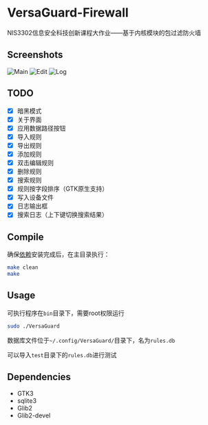 # VersaGuard-Firewall
NIS3302信息安全科技创新课程大作业——基于内核模块的包过滤防火墙

## Screenshots
![Main](https://s2.loli.net/2023/07/12/UmLSk7xaMVrP4HG.png)
![Edit](https://s2.loli.net/2023/07/12/6jiEaI4etYsxFWS.png)
![Log](https://s2.loli.net/2023/07/12/3b7QSZ1O5ET8Vdt.png)

## TODO

- [x] 暗黑模式
- [x] 关于界面 
- [x] 应用数据路径按钮
- [x] 导入规则
- [x] 导出规则
- [x] 添加规则
- [x] 双击编辑规则
- [x] 删除规则
- [x] 搜索规则
- [x] 规则按字段排序（GTK原生支持）
- [x] 写入设备文件
- [x] 日志输出框
- [x] 搜索日志（上下键切换搜索结果）

## Compile

确保[依赖](#Dependencies)安装完成后，在主目录执行：

```bash
make clean
make
```

## Usage

可执行程序在`bin`目录下，需要root权限运行

```bash
sudo ./VersaGuard
```

数据库文件位于`~/.config/VersaGuard/`目录下，名为`rules.db`

可以导入`test`目录下的`rules.db`进行测试

## Dependencies

+ GTK3
+ sqlite3
+ Glib2
+ Glib2-devel
